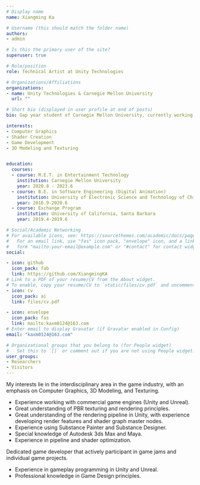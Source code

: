 ```yaml
---
# Display name
name: Xiangming Ka

# Username (this should match the folder name)
authors:
- admin

# Is this the primary user of the site?
superuser: true

# Role/position
role: Technical Artist at Unity Technologies

# Organizations/Affiliations
organizations:
- name: Unity Technologies & Carnegie Mellon University
  url: ""

# Short bio (displayed in user profile at end of posts)
bio: Gap year student of Carnegie Mellon University, currently working at Unity Technologies Shanghai. Experienced Technical Artist and Game Developer.

interests:
- Computer Graphics
- Shader Creation
- Game Development
- 3D Modeling and Texturing


education:
  courses:
  - course: M.E.T. in Entertainment Technology
    institution: Carnegie Mellon University
    year: 2020.8 - 2023.6
  - course: B.E. in Software Engineering (Digital Animation)
    institution: University of Electronic Science and Technology of China
    year: 2016.9-2020.6
  - course: Exchange Program
    institution: University of California, Santa Barbara
    year: 2019.4-2019.6

# Social/Academic Networking
# For available icons, see: https://sourcethemes.com/academic/docs/page-builder/#icons
#   For an email link, use "fas" icon pack, "envelope" icon, and a link in the
#   form "mailto:your-email@example.com" or "#contact" for contact widget.
social:

- icon: github
  icon_pack: fab
  link: https://github.com/XiangmingKA
# Link to a PDF of your resume/CV from the About widget.
# To enable, copy your resume/CV to `static/files/cv.pdf` and uncomment the lines below.
- icon: cv
  icon_pack: ai
  link: files/cv.pdf

- icon: envelope
  icon_pack: fas
  link: mailto:kaxm0124@163.com
# Enter email to display Gravatar (if Gravatar enabled in Config)
email: "kaxm0124@163.com"

# Organizational groups that you belong to (for People widget)
#   Set this to `[]` or comment out if you are not using People widget.
user_groups:
- Researchers
- Visitors
---
```


My interests lie in the interdisciplinary area in the game industry, with an emphasis on Computer Graphics, 3D Modeling, and Texturing. 

- Experience working with commercial game engines (Unity and Unreal).
- Great understanding of PBR texturing and rendering principles.
- Great understanding of the rendering pipeline in Unity, with experience developing render features and shader graph master nodes. 
- Experience using Substance Painter and Substance Designer.
- Special knowledge of Autodesk 3ds Max and Maya.
- Experience in pipeline and shader optimization. 

Dedicated game developer that actively participant in game jams and individual game projects.

- Experience in gameplay programming in Unity and Unreal.
- Professional knowledge in Game Design principles.
